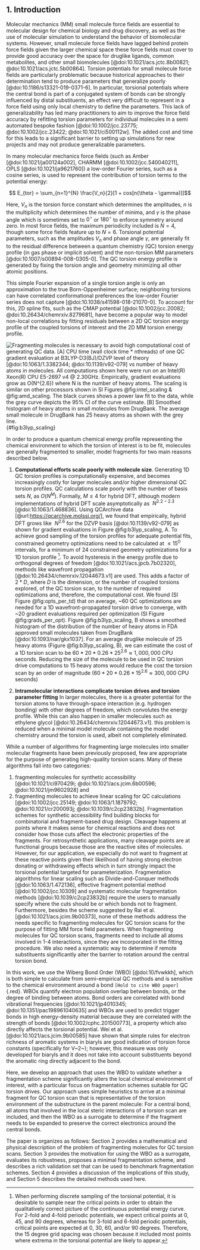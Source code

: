 ## 1. Introduction

Molecular mechanics (MM) small molecule force fields are essential to molecular design for chemical biology and drug discovery, as well as the use of molecular simulation to understand the behavior of biomolecular systems.
However, small molecule force fields have lagged behind protein force fields given the larger chemical space these force fields must cover to provide good accuracy over the space for druglike ligands, common metabolites, and other small biomolecules [@doi:10.1021/acs.jctc.8b00821; @doi:10.1021/acs.jctc.5b00864].
Torsion potentials for small molecule force fields are particularly problematic because historical approaches to their determination tend to produce parameters that generalize poorly [@doi:10.1186/s13321-019-0371-6].
In particular, torsional potentials where the central bond is part of a conjugated system of bonds can be strongly influenced by distal substituents, an effect very difficult to represent in a force field using only local chemistry to define the parameters.
This lack of generalizability has led many practitioners to aim to improve the force field accuracy by refitting torsion parameters for individual molecules in a semi automated bespoke fashion [@doi:10.1002/jcc.23775; @doi:10.1002/jcc.23422; @doi:10.1021/ci500112w].
The added cost and time for this leads to a significant barrier to setting up simulations for new projects and may not produce generalizable parameters.

In many molecular mechanics force fields (such as Amber [@doi:10.1021/ja00124a002], CHARMM [@doi:10.1002/jcc.540040211], OPLS [@doi:10.1021/ja9621760]) a low-order Fourier series, such as a cosine series, is used to represent the contribution of torsion terms to the potential energy:

$$ E_{tor} = \sum_{n=1}^{N} \frac{V_n}{2}[1 + cos[n(\theta - \gamma)]]$$

Here, $V_n$ is the torsion force constant which determines the amplitudes, $n$ is the multiplicity which determines the number of minima, and $\gamma$ is the phase angle which is sometimes set to $0^{\circ}$ or $180^{\circ}$ to enforce symmetry around zero.
In most force fields, the maximum periodicity included is $N = 4$, though some force fields feature up to $N = 6$.
Torsional potential parameters, such as the amplitudes $V_n$ and phase angle $\gamma$, are generally fit to the residual difference between a quantum chemistry (QC) torsion energy profile (in gas phase or implicit solvent) and the non-torsion MM parameters [@doi:10.1007/s00894-008-0305-0].
The QC torsion energy profile is generated by fixing the torsion angle and geometry minimizing all other atomic positions.

This simple Fourier expansion of a single torsion angle is only an approximation to the true Born-Oppenheimer surface; neighboring torsions can have correlated conformational preferences the low-order Fourier series does not capture [@doi:10.1038/s41598-018-21070-0].
To account for this, 2D spline fits, such as the CMAP potential [@doi:10.1002/jcc.20082; @doi:10.26434/chemrxiv.8279681], have become a popular way to model non-local correlations by fitting residuals between a 2D QC torsion energy profile of the coupled torsions of interest and the 2D MM torsion energy profile.

![**Fragmenting molecules is necessary to avoid high computational cost of generating QC data.**
**[A]** CPU time (wall clock time * nthreads) of one QC gradient evaluation at B3LYP-D3(BJ)/DZVP level of theory [@doi:10.1063/1.3382344; @doi:10.1139/v92-079] vs number of heavy atoms in molecules.
All computations shown here were run on an Intel(R) Xeon(R) CPU E5-2697 v4 @ 2.30GHz.
Empirically, gradient evaluations grow as $O(N^{2.6})$ where $N$ is the number of heavy atoms.
The scaling is similar on other processors shown in SI Figures @fig:intel_scaling & @fig:amd_scaling.
The black curves shows a power law fit to the data, while the grey curve depicts the 95% CI of the curve estimate.
**[B]** Smoothed histogram of heavy atoms in small molecules from DrugBank.
The average small molecule in DrugBank has 25 heavy atoms as shown with the grey line.](images/b3lyp-scaling.svg){#fig:b3lyp_scaling}

In order to produce a quantum chemical energy profile representing the chemical environment to which the torsion of interest is to be fit, molecules are generally fragmented to smaller, model fragments for two main reasons described below.

1. **Computational efforts scale poorly with molecule size**.
Generating 1D QC torsion profiles is computationally expensive, and becomes increasingly costly for larger molecules and/or higher dimensional QC torsion profiles.
QC calculations scale poorly with the number of basis sets $N$, as $O(N^M)$.
Formally, $M\leq 4$ for hybrid DFT, although modern implementations of hybrid DFT scale asymptotically as $~N^{2.2-2.3}$ [@doi:10.1063/1.468836].
Using QCArchive data [@url:https://qcarchive.molssi.org/], we found that empirically, hybrid DFT grows like $~N^{2.6}$ for the DZVP basis [@doi:10.1139/v92-079] as shown for gradient evaluations in Figure @fig:b3lyp_scaling, A.
To achieve good sampling of the torsion profiles for adequate potential fits, constrained geometry optimizations need to be calculated at $\leq 15^0$ intervals, for a minimum of 24 constrained geometry optimizations for a 1D torsion profile [^1].
To avoid hysteresis in the energy profile due to orthogonal degrees of freedom [@doi:10.1021/acs.jpcb.7b02320],
methods like wavefront propagation [@doi:10.26434/chemrxiv.12044673.v1] are used.
This adds a factor of $2 * D$, where $D$ is the dimension, or the number of coupled torsions explored, of the QC torsion scan, to the number of required optimizations and, therefore, the computational cost.
We found (SI Figure @fig:opts_per_td) that on average, ~60 QC optimizations are needed for a 1D wavefront-propagated torsion
drive to converge, with ~20 gradient evaluations required per optimization (SI Figure @fig:grads_per_opt).
Figure @fig:b3lyp_scaling, B shows a smoothed histogram of the distribution of the number of heavy atoms in FDA approved small molecules taken from DrugBank [@doi:10.1093/nar/gkx1037].
For an average druglike molecule of 25 heavy atoms (Figure @fig:b3lyp_scaling, B), we can estimate the cost of a 1D torsion scan to be $60 * 20 * 0.26 * 25^{2.6} \approx 1,000,000$ CPU seconds.
Reducing the size of the molecule to be used in QC torsion drive computations to 15 heavy atoms would reduce the cost the torsion scan by an order of magnitude ($60 * 20 * 0.26 * 15^{2.6} \approx 300,000$ CPU seconds)

[^1]: When performing discrete sampling of the torsional potential, it is desirable to sample near the critical points in order to obtain the qualitatively correct picture of the continuous potential energy curve.
      For 2-fold and 4-fold periodic potentials, we expect critical points at 0, 45, and 90 degrees, whereas for 3-fold and 6-fold periodic potentials, critical points are expected at 0, 30, 60, and/or 90 degrees.
      Therefore, the 15 degree grid spacing was chosen because it included most points where extrema in the torsional potential are likely to appear.

2. **Intramolecular interactions complicate torsion drives and torsion parameter fitting**
In larger molecules, there is a greater potential for the torsion atoms to have through-space interaction (e.g. hydrogen bonding) with other degrees of freedom, which convolutes the energy profile.
While this can also happen in smaller molecules such as ethylene glycol [@doi:10.26434/chemrxiv.12044673.v1].
this problem is reduced when a minimal model molecule containing the model chemistry around the torsion is used, albeit not completely eliminated.


While a number of algorithms for fragmenting large molecules into smaller molecular fragments have been previously proposed, few are appropriate for the purpose of generating high-quality torsion scans.
Many of these algorithms fall into two categories:
1. fragmenting molecules for synthetic accessibility [@doi:10.1021/ci970429i; @doi:10.1021/acs.jcim.6b00596; @doi:10.1021/jm9602928] and
2. fragmenting molecules to achieve linear scaling for QC calculations [@doi:10.1002/jcc.25149; @doi:10.1063/1.1879792; @doi:10.1021/cr200093j; @doi:10.1039/c2cp23832b].
Fragmentation schemes for synthetic accessibility find building blocks for combinatorial and fragment-based drug design.
Cleavage happens at points where it makes sense for chemical reactions and does not consider how those cuts affect the electronic properties of the fragments.
For retrosynthetic applications, many cleavage points are at functional groups because those are the reactive sites of molecules.
However, for our application, we especially do not want to fragment at these reactive points given their likelihood of having strong electron donating or withdrawing effects which in turn strongly impact the torsional potential targeted for parameterization.
Fragmentation algorithms for linear scaling such as Divide-and-Conquer methods [@doi:10.1063/1.472136], effective fragment potential method [@doi:10.1002/jcc.10309] and systematic molecular fragmentation methods [@doi:10.1039/c2cp23832b] require the users to manually
specify where the cuts should be or which bonds not to fragment.
Furthermore, besides the scheme suggested by Rai et al. [@doi:10.1021/acs.jcim.9b00373], none of these methods address the needs specific to fragmenting molecules for QC torsion scans for the purpose of fitting MM force field parameters.
When fragmenting molecules for QC torsion scans, fragments need to include all atoms involved in 1-4 interactions, since they are incorporated in the fitting procedure.
We also need a systematic way to determine if remote substituents significantly alter the barrier to rotation around the central torsion bond.


In this work, we use the Wiberg Bond Order (WBO) [@doi:10/fvwkkh], which is both simple to calculate from semi-empirical QC methods and is sensitive to the chemical environment around a bond `[Hold to cite WBO paper]`{.red}.
WBOs quantify electron population overlap between bonds, or the degree of binding between atoms.
Bond orders are correlated with bond vibrational frequencies [@doi:10.1021/jp4010345; @doi:10.1351/pac198961040635] and WBOs are used to predict trigger bonds in high energy-density material because they are correlated with the strength of bonds [@doi:10.1002/cphc.201500773], a property which also directly affects the torsional potential.
Wei et al. [@doi:10.1021/acs.jcim.9b00585] have shown that simple rules for electron richness of aromatic systems in biaryls are good indication of torsion force constants (specifically for V~2~); however, this measure was only developed for biaryls and it does not take into account substituents beyond the aromatic ring directly adjacent to the bond.


Here, we develop an approach that uses the WBO to validate whether a fragmentation scheme significantly alters the local chemical environment of interest, with a particular focus on fragmentation schemes suitable for QC torsion drives.
Our approach uses simple heuristics to arrive at a minimal fragment for QC torsion scan that is representative of the torsion environment of the substructure in the parent molecule:
For a central bond, all atoms that involved in the local steric interactions of a torsion scan are included, and then the WBO as a surrogate to determine if the fragment needs to be expanded to preserve the correct electronics around the central bonds.

The paper is organizes as follows:
Section 2 provides a mathematical and physical description of the problem of fragmenting molecules for QC torsion scans.
Section 3 provides the motivation for using the WBO as a surrogate, evaluates its robustness, proposes a minimal
fragmentation scheme, and describes a rich validation set that can be used to benchmark fragmentation schemes.
Section 4 provides a discussion of the implications of this study, and Section 5 describes the detailed methods used here.
